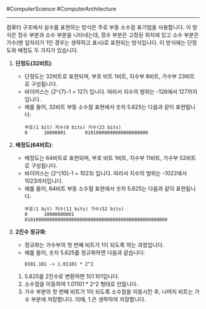#ComputerScience #ComputerArchitecture 

---
컴퓨터 구조에서 실수를 표현하는 방식은 주로 부동 소수점 표기법을 사용합니다. 이 방식은 정수 부분과 소수 부분을 나타내는데, 정수 부분은 고정된 위치에 있고 소수 부분은 가수(맨 앞자리가 1인 경우는 생략하고 표시)로 표현되는 방식입니다. 이 방식에는 단정도와 배정도 두 가지가 있습니다.

1. **단정도(32비트)**:
   
   - 단정도는 32비트로 표현되며, 부호 비트 1비트, 지수부 8비트, 가수부 23비트로 구성됩니다.
   - 바이어스는 \(2^{7}-1 = 127\) 입니다. 따라서 지수의 범위는 -126에서 127까지입니다.
   - 예를 들어, 32비트 부동 소수점 표현에서 숫자 5.625는 다음과 같이 표현됩니다:
     ```
     부호(1 bit) 지수(8 bits) 가수(23 bits)
     0      10000001       01010000000000000000000
     ```

2. **배정도(64비트)**:
   
   - 배정도는 64비트로 표현되며, 부호 비트 1비트, 지수부 11비트, 가수부 52비트로 구성됩니다.
   - 바이어스는 \(2^{10}-1 = 1023\) 입니다. 따라서 지수의 범위는 -1022에서 1023까지입니다.
   - 예를 들어, 64비트 부동 소수점 표현에서 숫자 5.625는 다음과 같이 표현됩니다:
     ```
     부호(1 bit) 지수(11 bits) 가수(52 bits)
     0      10000000001       0101000000000000000000000000000000000000000000000000
     ```

3. **2진수 정규화**:
   
   - 정규화는 가수부의 첫 번째 비트가 1이 되도록 하는 과정입니다.
   - 예를 들어, 숫자 5.625를 정규화하면 다음과 같습니다:
     ```
     0101.101 -> 1.01101 * 2^2
     ```

	1. 5.625를 2진수로 변환하면 101.101입니다.
	2. 소수점을 이동하여 1.01101 * 2^2 형태로 만듭니다.
	3. 가수 부분의 첫 번째 비트가 1이 되도록 소수점을 이동시킨 후, 나머지 비트는 가수 부분에 저장합니다. 이때, 1.은 생략하여 저장합니다.